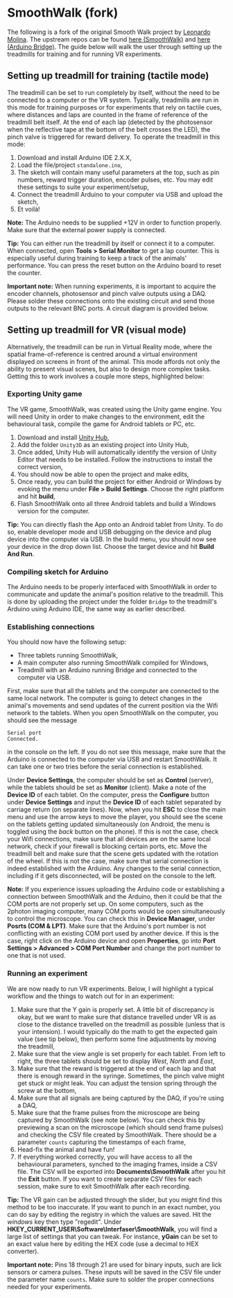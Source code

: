 # SmoothWalk (fork)
The following is a fork of the original Smooth Walk project by [Leonardo Molina](https://github.com/leomol).
The upstream repos can be found [here (SmoothWalk)](https://github.com/leomol/SmoothWalk) and [here (Arduino Bridge)](https://github.com/leomol/arduino-bridge/tree/master).
The guide below will walk the user through setting up the treadmills for training and for running VR experiments.

## Setting up treadmill for training (tactile mode)
The treadmill can be set to run completely by itself, without the need to be connected to a computer or the VR system.
Typically, treadmills are run in this mode for training purposes or for experiments that rely on tactile cues, where distances and laps are counted in the frame of reference of the treadmill belt itself.
At the end of each lap (detected by the photosensor when the reflective tape at the bottom of the belt crosses the LED), the pinch valve is triggered for reward delivery.
To operate the treadmill in this mode:
1. Download and install Arduino IDE 2.X.X,
2. Load the file/project `standalone.ino`,
3. The sketch will contain many useful parameters at the top, such as pin numbers, reward trigger duration, encoder pulses, etc. You may edit these settings to suite your experiment/setup,
4. Connect the treadmill Arduino to your computer via USB and upload the sketch,
5. Et voilà!

**Note:** The Arduino needs to be supplied +12V in order to function properly. Make sure that the external power supply is connected.

**Tip:** You can either run the treadmill by itself or connect it to a computer. When connected, open **Tools > Serial Monitor** to get a lap counter. This is especially useful during training to keep a track of the animals' performance. You can press the reset button on the Arduino board to reset the counter.

**Important note:** When running experiments, it is important to acquire the encoder channels, photosensor and pinch valve outputs using a DAQ. Please solder these connections onto the existing circuit and send those outputs to the relevant BNC ports. A circuit diagram is provided below.

## Setting up treadmill for VR (visual mode)
Alternatively, the treadmill can be run in Virtual Reality mode, where the spatial frame-of-reference is centred around a virtual environment displayed on screens in front of the animal.
This mode affords not only the ability to present visual scenes, but also to design more complex tasks.
Getting this to work involves a couple more steps, highlighted below:

### Exporting Unity game
The VR game, SmoothWalk, was created using the Unity game engine.
You will need Unity in order to make changes to the environment, edit the behavioural task, compile the game for Android tablets or PC, etc.
1. Download and install [Unity Hub](https://unity.com/unity-hub),
2. Add the folder `Unity3D` as an existing project into Unity Hub,
3. Once added, Unity Hub will automatically identify the version of Unity Editor that needs to be installed. Follow the instructions to install the correct version,
4. You should now be able to open the project and make edits,
5. Once ready, you can build the project for either Android or Windows by evoking the menu under **File > Build Settings**. Choose the right platform and hit **build**,
6. Flash SmoothWalk onto all three Android tablets and build a Windows version for the computer.

**Tip:** You can directly flash the App onto an Android tablet from Unity.
To do so, enable developer mode and USB debugging on the device and plug device into the computer via USB.
In the build menu, you should now see your device in the drop down list.
Choose the target device and hit **Build And Run**.

### Compiling sketch for Arduino
The Arduino needs to be properly interfaced with SmoothWalk in order to communicate and update the animal's position relative to the treadmill.
This is done by uploading the project under the folder `Bridge` to the treadmill's Arduino using Arduino IDE, the same way as earlier described.

### Establishing connections
You should now have the following setup:
* Three tablets running SmoothWalk,
* A main computer also running SmoothWalk compiled for Windows,
* Treadmill with an Arduino running Bridge and connected to the computer via USB.

First, make sure that all the tablets and the computer are connected to the same local network.
The computer is going to detect changes in the animal's movements and send updates of the current position via the Wifi network to the tablets.
When you open SmoothWalk on the computer, you should see the message
```
Serial port
Connected.
```
in the console on the left.
If you do not see this message, make sure that the Arduino is connected to the computer via USB and restart SmoothWalk.
It can take one or two tries before the serial connection is established.

Under **Device Settings**, the computer should be set as **Control** (server), while the tablets should be set as **Monitor** (client).
Make a note of the **Device ID** of each tablet.
On the computer, press the **Configure** button under **Device Settings** and input the **Device ID** of each tablet separated by carriage return (on separate lines).
Now, when you hit **ESC** to close the main menu and use the arrow keys to move the player, you should see the scene on the tablets getting updated simultaneously (on Android, the menu is toggled using the *back* button on the phone).
If this is not the case, check your Wifi connections, make sure that all devices are on the same local network, check if your firewall is blocking certain ports, etc.
Move the treadmill belt and make sure that the scene gets updated with the rotation of the wheel.
If this is not the case, make sure that serial connection is indeed established with the Arduino.
Any changes to the serial connection, including if it gets disconnected, will be posted on the console to the left.

**Note:** If you experience issues uploading the Arduino code or establishing a connection between SmoothWalk and the Arduino, then it could be that the COM ports are not properly set up.
On some computers, such as the 2photon imaging computer, many COM ports would be open simultaneously to control the microscope.
You can check this in **Device Manager**, under **Posrts (COM & LPT)**.
Make sure that the Arduino's port number is not conflicting with an existing COM port used by another device.
If this is the case, right click on the Arduino device and open **Properties**, go into **Port Settings > Advanced > COM Port Number** and change the port number to one that is not used.

### Running an experiment
We are now ready to run VR experiments.
Below, I will highlight a typical workflow and the things to watch out for in an experiment:
1. Make sure that the Y gain is properly set. A little bit of discrepancy is okay, but we want to make sure that distance travelled under VR is as close to the distance travelled on the treadmill as possible (unless that is your intension). I would typically do the math to get the expected gain value (see tip below), then perform some fine adjustments by moving the treadmill,
2. Make sure that the view angle is set properly for each tablet. From left to right, the three tablets should be set to display *West*, *North* and *East*,
3. Make sure that the reward is triggered at the end of each lap and that there is enough reward in the syringe. Sometimes, the pinch valve might get stuck or might leak. You can adjust the tension spring through the screw at the bottom,
4. Make sure that all signals are being captured by the DAQ, if you're using a DAQ,
5. Make sure that the frame pulses from the microscope are being captured by SmoothWalk (see note below). You can check this by previewing a scan on the microscope (which should send frame pulses) and checking the CSV file created by SmoothWalk. There should be a parameter `counts` capturing the timestamps of each frame,
6. Head-fix the animal and have fun!
7. If everything worked correctly, you will have access to all the behavioural parameters, synched to the imaging frames, inside a CSV file. The CSV will be exported into **Documents\SmoothWalk** after you hit the **Exit** button. If you want to create separate CSV files for each session, make sure to exit SmoothWalk after each recording.

**Tip:** The VR gain can be adjusted through the slider, but you might find this method to be too inaccurate.
If you want to punch in an exact number, you can do say by editing the registry in which the values are saved.
Hit the *windows* key then type "regedit".
Under **HKEY_CURRENT_USER\Software\Interfaser\SmoothWalk**, you will find a large list of settings that you can tweak.
For instance, **yGain** can be set to an exact value here by editing the HEX code (use a decimal to HEX converter).

**Important note:** Pins 18 through 21 are used for binary inputs, such are lick sensors or camera pulses.
These inputs will be saved in the CSV file under the parameter name `counts`.
Make sure to solder the proper connections needed for your experiments.
